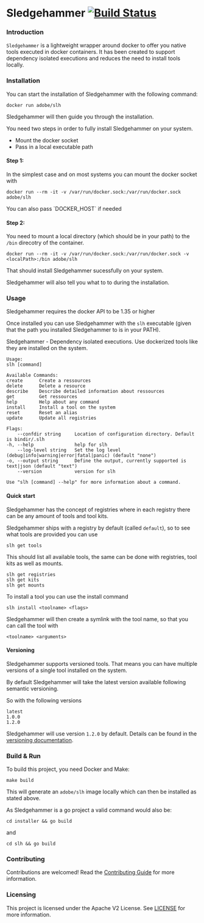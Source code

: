 Sledgehammer [![Build Status](https://travis-ci.com/adobe/sledgehammer.svg?token=7fDSSWxNwGMMnLrqaxnB&branch=master)](https://travis-ci.com/adobe/sledgehammer)
======

### Introduction

`Sledgehammer` is a lightweight wrapper around docker to offer you native tools executed in docker containers.
It has been created to support dependency isolated executions and reduces the need to install tools locally.

### Installation

You can start the installation of Sledgehammer with the following command:

    docker run adobe/slh

Sledgehammer will then guide you through the installation.

You need two steps in order to fully install Sledgehammer on your system.

* Mount the docker socket
* Pass in a local executable path

#### Step 1:

In the simplest case and on most systems you can mount the docker socket with
    
    docker run --rm -it -v /var/run/docker.sock:/var/run/docker.sock adobe/slh

<aside class="notice">
You can also pass `DOCKER_HOST` if needed
</aside>

#### Step 2:

You need to mount a local directory (which should be in your path) to the `/bin` direcotry of the container.
    
    docker run --rm -it -v /var/run/docker.sock:/var/run/docker.sock -v <localPath>:/bin adobe/slh

That should install Sledgehammer sucessfully on your system.

Sledgehammer will also tell you what to to during the installation.

### Usage

<aside class="notice">
Sledgehammer requires the docker API to be 1.35 or higher
</aside>

Once installed you can use Sledgehammer with the `slh` executable (given that the path you installed Sledgehammer to is in your PATH).

Sledgehammer - Dependency isolated executions.
    Use dockerized tools like they are installed on the  system.

    Usage:
    slh [command]

    Available Commands:
    create      Create a ressources
    delete      Delete a resource
    describe    Describe detailed information about ressources
    get         Get ressources
    help        Help about any command
    install     Install a tool on the system
    reset       Reset an alias
    update      Update all registries

    Flags:
        --confdir string     Location of configuration directory. Default is bindir/.slh
    -h, --help               help for slh
        --log-level string   Set the log level (debug|info|warning|error|fatal|panic) (default "none")
    -o, --output string      Define the output, currently supported is text|json (default "text")
        --version            version for slh

    Use "slh [command] --help" for more information about a command.

#### Quick start

Sledgehammer has the concept of registries where in each registry there can be any amount of tools and tool kits.

Sledgehammer ships with a registry by default (called `default`), so to see what tools are provided you can use

    slh get tools

This should list all available tools, the same can be done with registries, tool kits as well as mounts.

    slh get registries
    slh get kits
    slh get mounts

To install a tool you can use the install command

    slh install <toolname> <flags>

Sledgehammer will then create a symlink with the tool name, so that you can call the tool with 
    
    <toolname> <arguments>

#### Versioning

Sledgehammer supports versioned tools. That means you can have multiple versions of a single tool installed on the system.

By default Sledgehammer will take the latest version available following semantic versioning.

So with the following versions

    latest
    1.0.0
    1.2.0

Sledgehammer will use version `1.2.0` by default.
Details can be found in the [versioning documentation](./doc/VERSIONING.md).

### Build & Run

To build this project, you need Docker and Make:

    make build

This will generate an `adobe/slh` image locally which can then be installed as stated above.

As Sledgehammer is a go project a valid command would also be:

    cd installer && go build

and

    cd slh && go build

### Contributing

Contributions are welcomed! Read the [Contributing Guide](./doc/CONTRIBUTING.md) for more information.

### Licensing

This project is licensed under the Apache V2 License. See [LICENSE](LICENSE) for more information.